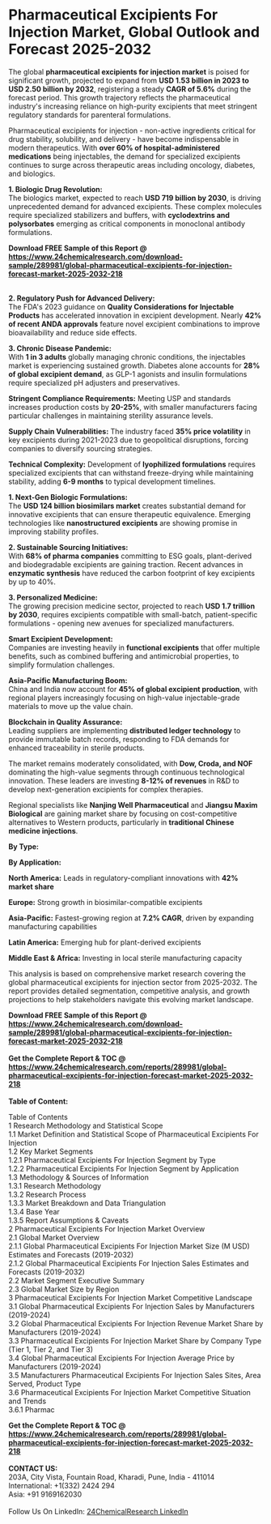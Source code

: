 <h1>Pharmaceutical Excipients For Injection Market, Global Outlook and Forecast 2025-2032</h1><p>The global <strong>pharmaceutical excipients for injection market</strong> is poised for significant growth, projected to expand from <strong>USD 1.53 billion in 2023 to USD 2.50 billion by 2032</strong>, registering a steady <strong>CAGR of 5.6%</strong> during the forecast period. This growth trajectory reflects the pharmaceutical industry's increasing reliance on high-purity excipients that meet stringent regulatory standards for parenteral formulations.</p><p>Pharmaceutical excipients for injection - non-active ingredients critical for drug stability, solubility, and delivery - have become indispensable in modern therapeutics. With <strong>over 60% of hospital-administered medications</strong> being injectables, the demand for specialized excipients continues to surge across therapeutic areas including oncology, diabetes, and biologics.</p><p><strong>1. Biologic Drug Revolution:</strong><br>
The biologics market, expected to reach <strong>USD 719 billion by 2030</strong>, is driving unprecedented demand for advanced excipients. These complex molecules require specialized stabilizers and buffers, with <strong>cyclodextrins and polysorbates</strong> emerging as critical components in monoclonal antibody formulations.</p><div><b>Download FREE Sample of this Report @ 
            <a href="https://www.24chemicalresearch.com/download-sample/289981/global-pharmaceutical-excipients-for-injection-forecast-market-2025-2032-218">
            https://www.24chemicalresearch.com/download-sample/289981/global-pharmaceutical-excipients-for-injection-forecast-market-2025-2032-218</a></b></div><br><p><strong>2. Regulatory Push for Advanced Delivery:</strong><br>
The FDA's 2023 guidance on <strong>Quality Considerations for Injectable Products</strong> has accelerated innovation in excipient development. Nearly <strong>42% of recent ANDA approvals</strong> feature novel excipient combinations to improve bioavailability and reduce side effects.</p><p><strong>3. Chronic Disease Pandemic:</strong><br>
With <strong>1 in 3 adults</strong> globally managing chronic conditions, the injectables market is experiencing sustained growth. Diabetes alone accounts for <strong>28% of global excipient demand</strong>, as GLP-1 agonists and insulin formulations require specialized pH adjusters and preservatives.</p><p><strong>Stringent Compliance Requirements:</strong>  
Meeting USP  and  standards increases production costs by <strong>20-25%</strong>, with smaller manufacturers facing particular challenges in maintaining sterility assurance levels.</p><p><strong>Supply Chain Vulnerabilities:</strong> 
The industry faced <strong>35% price volatility</strong> in key excipients during 2021-2023 due to geopolitical disruptions, forcing companies to diversify sourcing strategies.</p><p><strong>Technical Complexity:</strong>
Development of <strong>lyophilized formulations</strong> requires specialized excipients that can withstand freeze-drying while maintaining stability, adding <strong>6-9 months</strong> to typical development timelines.</p><p><strong>1. Next-Gen Biologic Formulations:</strong><br>
The <strong>USD 124 billion biosimilars market</strong> creates substantial demand for innovative excipients that can ensure therapeutic equivalence. Emerging technologies like <strong>nanostructured excipients</strong> are showing promise in improving stability profiles.</p><p><strong>2. Sustainable Sourcing Initiatives:</strong><br>
With <strong>68% of pharma companies</strong> committing to ESG goals, plant-derived and biodegradable excipients are gaining traction. Recent advances in <strong>enzymatic synthesis</strong> have reduced the carbon footprint of key excipients by up to 40%.</p><p><strong>3. Personalized Medicine:</strong><br>
The growing precision medicine sector, projected to reach <strong>USD 1.7 trillion by 2030</strong>, requires excipients compatible with small-batch, patient-specific formulations - opening new avenues for specialized manufacturers.</p><p><strong>Smart Excipient Development:</strong><br>
Companies are investing heavily in <strong>functional excipients</strong> that offer multiple benefits, such as combined buffering and antimicrobial properties, to simplify formulation challenges.</p><p><strong>Asia-Pacific Manufacturing Boom:</strong><br>
China and India now account for <strong>45% of global excipient production</strong>, with regional players increasingly focusing on high-value injectable-grade materials to move up the value chain.</p><p><strong>Blockchain in Quality Assurance:</strong><br>
Leading suppliers are implementing <strong>distributed ledger technology</strong> to provide immutable batch records, responding to FDA demands for enhanced traceability in sterile products.</p><p>The market remains moderately consolidated, with <strong>Dow, Croda, and NOF</strong> dominating the high-value segments through continuous technological innovation. These leaders are investing <strong>8-12% of revenues</strong> in R&amp;D to develop next-generation excipients for complex therapies.</p><p>Regional specialists like <strong>Nanjing Well Pharmaceutical</strong> and <strong>Jiangsu Maxim Biological</strong> are gaining market share by focusing on cost-competitive alternatives to Western products, particularly in <strong>traditional Chinese medicine injections</strong>.</p><p><strong>By Type:</strong></p><p><strong>By Application:</strong></p><p><strong>North America:</strong> Leads in regulatory-compliant innovations with <strong>42% market share</strong></p><p><strong>Europe:</strong> Strong growth in biosimilar-compatible excipients</p><p><strong>Asia-Pacific:</strong> Fastest-growing region at <strong>7.2% CAGR</strong>, driven by expanding manufacturing capabilities</p><p><strong>Latin America:</strong> Emerging hub for plant-derived excipients</p><p><strong>Middle East &amp; Africa:</strong> Investing in local sterile manufacturing capacity</p><p>This analysis is based on comprehensive market research covering the global pharmaceutical excipients for injection sector from 2025-2032. The report provides detailed segmentation, competitive analysis, and growth projections to help stakeholders navigate this evolving market landscape.</p><div><b>Download FREE Sample of this Report @ 
            <a href="https://www.24chemicalresearch.com/download-sample/289981/global-pharmaceutical-excipients-for-injection-forecast-market-2025-2032-218">
            https://www.24chemicalresearch.com/download-sample/289981/global-pharmaceutical-excipients-for-injection-forecast-market-2025-2032-218</a></b></div><br><div><b>Get the Complete Report & TOC @ 
            <a href="https://www.24chemicalresearch.com/reports/289981/global-pharmaceutical-excipients-for-injection-forecast-market-2025-2032-218">
            https://www.24chemicalresearch.com/reports/289981/global-pharmaceutical-excipients-for-injection-forecast-market-2025-2032-218</a></b></div><br>
            <b>Table of Content:</b><p>Table of Contents<br />
1 Research Methodology and Statistical Scope<br />
1.1 Market Definition and Statistical Scope of Pharmaceutical Excipients For Injection<br />
1.2 Key Market Segments<br />
1.2.1 Pharmaceutical Excipients For Injection Segment by Type<br />
1.2.2 Pharmaceutical Excipients For Injection Segment by Application<br />
1.3 Methodology & Sources of Information<br />
1.3.1 Research Methodology<br />
1.3.2 Research Process<br />
1.3.3 Market Breakdown and Data Triangulation<br />
1.3.4 Base Year<br />
1.3.5 Report Assumptions & Caveats<br />
2 Pharmaceutical Excipients For Injection Market Overview<br />
2.1 Global Market Overview<br />
2.1.1 Global Pharmaceutical Excipients For Injection Market Size (M USD) Estimates and Forecasts (2019-2032)<br />
2.1.2 Global Pharmaceutical Excipients For Injection Sales Estimates and Forecasts (2019-2032)<br />
2.2 Market Segment Executive Summary<br />
2.3 Global Market Size by Region<br />
3 Pharmaceutical Excipients For Injection Market Competitive Landscape<br />
3.1 Global Pharmaceutical Excipients For Injection Sales by Manufacturers (2019-2024)<br />
3.2 Global Pharmaceutical Excipients For Injection Revenue Market Share by Manufacturers (2019-2024)<br />
3.3 Pharmaceutical Excipients For Injection Market Share by Company Type (Tier 1, Tier 2, and Tier 3)<br />
3.4 Global Pharmaceutical Excipients For Injection Average Price by Manufacturers (2019-2024)<br />
3.5 Manufacturers Pharmaceutical Excipients For Injection Sales Sites, Area Served, Product Type<br />
3.6 Pharmaceutical Excipients For Injection Market Competitive Situation and Trends<br />
3.6.1 Pharmac</p><div><b>Get the Complete Report & TOC @ 
            <a href="https://www.24chemicalresearch.com/reports/289981/global-pharmaceutical-excipients-for-injection-forecast-market-2025-2032-218">
            https://www.24chemicalresearch.com/reports/289981/global-pharmaceutical-excipients-for-injection-forecast-market-2025-2032-218</a></b></div><br><b>CONTACT US:</b><br>
            203A, City Vista, Fountain Road, Kharadi, Pune, India - 411014<br>
            International: +1(332) 2424 294<br>
            Asia: +91 9169162030 <br><br>
            Follow Us On LinkedIn: <a href="https://www.linkedin.com/company/24chemicalresearch/">24ChemicalResearch LinkedIn</a>